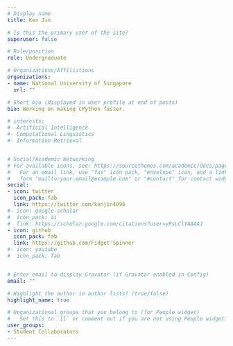 ```yaml
---
# Display name
title: Ken Jin

# Is this the primary user of the site?
superuser: false

# Role/position
role: Undergraduate

# Organizations/Affiliations
organizations:
- name: National University of Singapore
  url: ""

# Short bio (displayed in user profile at end of posts)
bio: Working on making CPython faster.

# interests: 
#- Artificial Intelligence
#- Computational Linguistics
#- Information Retrieval


# Social/Academic Networking
# For available icons, see: https://sourcethemes.com/academic/docs/page-builder/#icons
#   For an email link, use "fas" icon pack, "envelope" icon, and a link in the
#   form "mailto:your-email@example.com" or "#contact" for contact widget.
social:
- icon: twitter
  icon_pack: fab
  link: https://twitter.com/kenjin4096
#- icon: google-scholar
#  icon_pack: ai
#  link: https://scholar.google.com/citations?user=yRsLClYAAAAJ
- icon: github
  icon_pack: fab
  link: https://github.com/Fidget-Spinner
#- icon: youtube
#  icon_pack: fab


# Enter email to display Gravatar (if Gravatar enabled in Config)
email: ""

# Highlight the author in author lists? (true/false)
highlight_name: true

# Organizational groups that you belong to (for People widget)
#   Set this to `[]` or comment out if you are not using People widget.
user_groups:
- Student Collaborators
---
```

